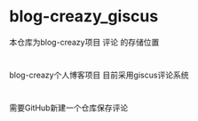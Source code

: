 # blog-creazy_giscus
本仓库为blog-creazy项目 评论 的存储位置
#
blog-creazy个人博客项目 目前采用giscus评论系统
#
需要GitHub新建一个仓库保存评论

